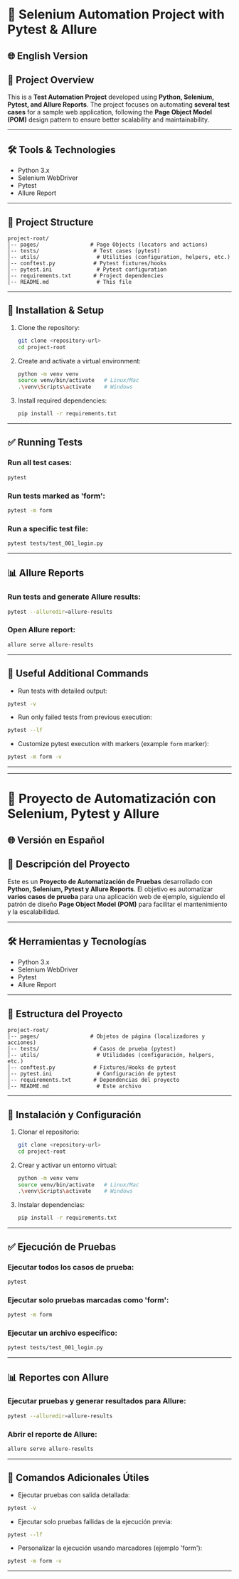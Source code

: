 # 🐍 Selenium Automation Project with Pytest & Allure

## 🌐 English Version

## 📖 Project Overview
This is a **Test Automation Project** developed using **Python, Selenium, Pytest, and Allure Reports**. The project focuses on automating **several test cases** for a sample web application, following the **Page Object Model (POM)** design pattern to ensure better scalability and maintainability.

---

## 🛠️ Tools & Technologies
- Python 3.x
- Selenium WebDriver
- Pytest
- Allure Report

---

## 📂 Project Structure
```
project-root/
│-- pages/                # Page Objects (locators and actions)
│-- tests/                 # Test cases (pytest)
│-- utils/                  # Utilities (configuration, helpers, etc.)
│-- conftest.py            # Pytest fixtures/hooks
│-- pytest.ini              # Pytest configuration
│-- requirements.txt       # Project dependencies
│-- README.md               # This file
```
---

## 🚀 Installation & Setup
1. Clone the repository:
    ```bash
    git clone <repository-url>
    cd project-root
    ```

2. Create and activate a virtual environment:
    ```bash
    python -m venv venv
    source venv/bin/activate   # Linux/Mac
    .\venv\Scripts\activate    # Windows
    ```

3. Install required dependencies:
    ```bash
    pip install -r requirements.txt
    ```

---

## ✅ Running Tests
### Run all test cases:
```bash
pytest
```

### Run tests marked as 'form':
```bash
pytest -m form
```

### Run a specific test file:
```bash
pytest tests/test_001_login.py
```

---

## 📊 Allure Reports
### Run tests and generate Allure results:
```bash
pytest --alluredir=allure-results
```

### Open Allure report:
```bash
allure serve allure-results
```

---

## 🔗 Useful Additional Commands
- Run tests with detailed output:
```bash
pytest -v
```

- Run only failed tests from previous execution:
```bash
pytest --lf
```

- Customize pytest execution with markers (example `form` marker):
```bash
pytest -m form -v
```

---

---

# 🐍 Proyecto de Automatización con Selenium, Pytest y Allure

## 🌐 Versión en Español

## 📖 Descripción del Proyecto
Este es un **Proyecto de Automatización de Pruebas** desarrollado con **Python, Selenium, Pytest y Allure Reports**. El objetivo es automatizar **varios casos de prueba** para una aplicación web de ejemplo, siguiendo el patrón de diseño **Page Object Model (POM)** para facilitar el mantenimiento y la escalabilidad.

---

## 🛠️ Herramientas y Tecnologías
- Python 3.x
- Selenium WebDriver
- Pytest
- Allure Report

---

## 📂 Estructura del Proyecto
```
project-root/
│-- pages/                # Objetos de página (localizadores y acciones)
│-- tests/                 # Casos de prueba (pytest)
│-- utils/                  # Utilidades (configuración, helpers, etc.)
│-- conftest.py            # Fixtures/Hooks de pytest
│-- pytest.ini              # Configuración de pytest
│-- requirements.txt       # Dependencias del proyecto
│-- README.md               # Este archivo
```

---

## 🚀 Instalación y Configuración
1. Clonar el repositorio:
    ```bash
    git clone <repository-url>
    cd project-root
    ```

2. Crear y activar un entorno virtual:
    ```bash
    python -m venv venv
    source venv/bin/activate   # Linux/Mac
    .\venv\Scripts\activate    # Windows
    ```

3. Instalar dependencias:
    ```bash
    pip install -r requirements.txt
    ```

---

## ✅ Ejecución de Pruebas
### Ejecutar todos los casos de prueba:
```bash
pytest
```

### Ejecutar solo pruebas marcadas como 'form':
```bash
pytest -m form
```

### Ejecutar un archivo específico:
```bash
pytest tests/test_001_login.py
```

---

## 📊 Reportes con Allure
### Ejecutar pruebas y generar resultados para Allure:
```bash
pytest --alluredir=allure-results
```

### Abrir el reporte de Allure:
```bash
allure serve allure-results
```

---

## 🔗 Comandos Adicionales Útiles
- Ejecutar pruebas con salida detallada:
```bash
pytest -v
```

- Ejecutar solo pruebas fallidas de la ejecución previa:
```bash
pytest --lf
```

- Personalizar la ejecución usando marcadores (ejemplo 'form'):
```bash
pytest -m form -v
```

---